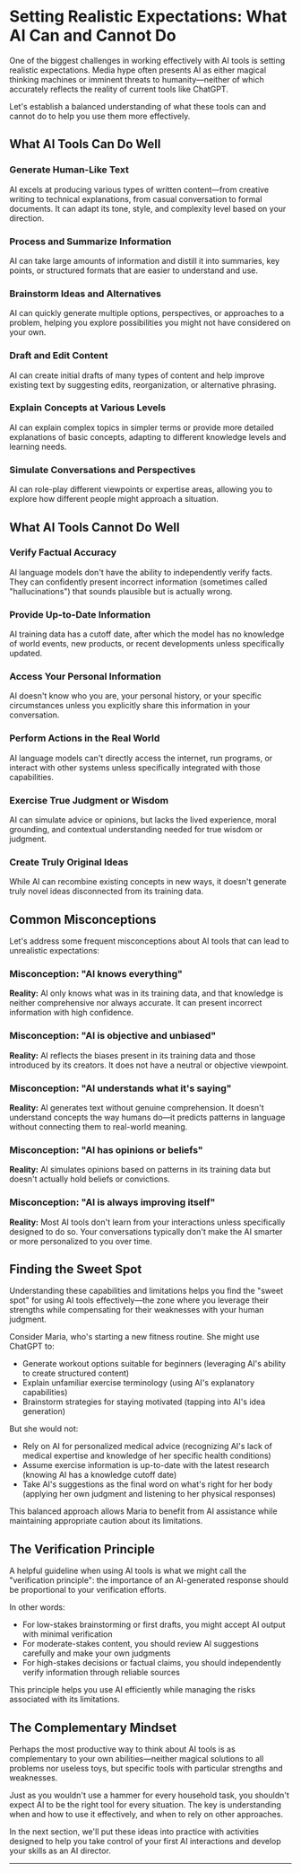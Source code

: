 # Setting Realistic Expectations: What AI Can and Cannot Do


One of the biggest challenges in working effectively with AI tools is setting realistic expectations. Media hype often presents AI as either magical thinking machines or imminent threats to humanity—neither of which accurately reflects the reality of current tools like ChatGPT.


Let's establish a balanced understanding of what these tools can and cannot do to help you use them more effectively.


## What AI Tools Can Do Well


### Generate Human-Like Text


AI excels at producing various types of written content—from creative writing to technical explanations, from casual conversation to formal documents. It can adapt its tone, style, and complexity level based on your direction.


### Process and Summarize Information


AI can take large amounts of information and distill it into summaries, key points, or structured formats that are easier to understand and use.


### Brainstorm Ideas and Alternatives


AI can quickly generate multiple options, perspectives, or approaches to a problem, helping you explore possibilities you might not have considered on your own.


### Draft and Edit Content


AI can create initial drafts of many types of content and help improve existing text by suggesting edits, reorganization, or alternative phrasing.


### Explain Concepts at Various Levels


AI can explain complex topics in simpler terms or provide more detailed explanations of basic concepts, adapting to different knowledge levels and learning needs.


### Simulate Conversations and Perspectives


AI can role-play different viewpoints or expertise areas, allowing you to explore how different people might approach a situation.


## What AI Tools Cannot Do Well


### Verify Factual Accuracy


AI language models don't have the ability to independently verify facts. They can confidently present incorrect information (sometimes called "hallucinations") that sounds plausible but is actually wrong.


### Provide Up-to-Date Information


AI training data has a cutoff date, after which the model has no knowledge of world events, new products, or recent developments unless specifically updated.


### Access Your Personal Information


AI doesn't know who you are, your personal history, or your specific circumstances unless you explicitly share this information in your conversation.


### Perform Actions in the Real World


AI language models can't directly access the internet, run programs, or interact with other systems unless specifically integrated with those capabilities.


### Exercise True Judgment or Wisdom


AI can simulate advice or opinions, but lacks the lived experience, moral grounding, and contextual understanding needed for true wisdom or judgment.


### Create Truly Original Ideas


While AI can recombine existing concepts in new ways, it doesn't generate truly novel ideas disconnected from its training data.


## Common Misconceptions


Let's address some frequent misconceptions about AI tools that can lead to unrealistic expectations:


### Misconception: "AI knows everything"


**Reality:** AI only knows what was in its training data, and that knowledge is neither comprehensive nor always accurate. It can present incorrect information with high confidence.


### Misconception: "AI is objective and unbiased"


**Reality:** AI reflects the biases present in its training data and those introduced by its creators. It does not have a neutral or objective viewpoint.


### Misconception: "AI understands what it's saying"


**Reality:** AI generates text without genuine comprehension. It doesn't understand concepts the way humans do—it predicts patterns in language without connecting them to real-world meaning.


### Misconception: "AI has opinions or beliefs"


**Reality:** AI simulates opinions based on patterns in its training data but doesn't actually hold beliefs or convictions.


### Misconception: "AI is always improving itself"


**Reality:** Most AI tools don't learn from your interactions unless specifically designed to do so. Your conversations typically don't make the AI smarter or more personalized to you over time.


## Finding the Sweet Spot


Understanding these capabilities and limitations helps you find the "sweet spot" for using AI tools effectively—the zone where you leverage their strengths while compensating for their weaknesses with your human judgment.


Consider Maria, who's starting a new fitness routine. She might use ChatGPT to:

- Generate workout options suitable for beginners (leveraging AI's ability to create structured content)
- Explain unfamiliar exercise terminology (using AI's explanatory capabilities)
- Brainstorm strategies for staying motivated (tapping into AI's idea generation)


But she would not:
- Rely on AI for personalized medical advice (recognizing AI's lack of medical expertise and knowledge of her specific health conditions)
- Assume exercise information is up-to-date with the latest research (knowing AI has a knowledge cutoff date)
- Take AI's suggestions as the final word on what's right for her body (applying her own judgment and listening to her physical responses)


This balanced approach allows Maria to benefit from AI assistance while maintaining appropriate caution about its limitations.


## The Verification Principle


A helpful guideline when using AI tools is what we might call the "verification principle": the importance of an AI-generated response should be proportional to your verification efforts.


In other words:
- For low-stakes brainstorming or first drafts, you might accept AI output with minimal verification
- For moderate-stakes content, you should review AI suggestions carefully and make your own judgments
- For high-stakes decisions or factual claims, you should independently verify information through reliable sources


This principle helps you use AI efficiently while managing the risks associated with its limitations.


## The Complementary Mindset


Perhaps the most productive way to think about AI tools is as complementary to your own abilities—neither magical solutions to all problems nor useless toys, but specific tools with particular strengths and weaknesses.


Just as you wouldn't use a hammer for every household task, you shouldn't expect AI to be the right tool for every situation. The key is understanding when and how to use it effectively, and when to rely on other approaches.


In the next section, we'll put these ideas into practice with activities designed to help you take control of your first AI interactions and develop your skills as an AI director.


---

<div style="page-break-after: always;"></div>